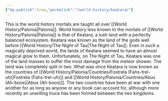 ```yaml
---
{"dg-publish":true,"permalink":"/world-history/keatara/"}
---
```


This is the world history mortals are taught all over [[World History/Palonia\|Palonia]]. World history less known to the mortals of [[World History/Palonia\|Palonia]] is that of Keatara, a lush land with a perfectly balanced ecosystem. Keatara was known as the land of the gods well before [[World History/The Night of Tau\|The Night of Tau]]. Even in such a magically deprived world, the lands of Keatara seemed to have an almost magical glow to them. Unfortunately, on The Night of Tau, Keatara was one of the land masses to suffer the most damage from the meteor shower. The land was completely split in two. What was once Keatara is now known as the countries of [[World History/Palonia/Countries/Fostrela (Fahs-trel-uh)\|Fostrela (Fahs-trel-uh)]] and [[World History/Palonia/Countries/Abus (Ah-boos)\|Abus (Ah-boos)]]. The two countries have been at war with one another for as long as anyone or any book can account for, although more recently an unwilling truce has been formed between the two kingdoms.

